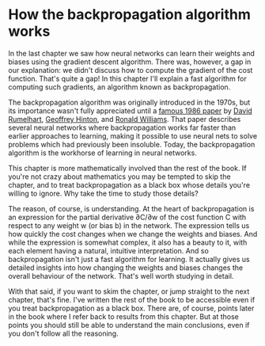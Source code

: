 # How the backpropagation algorithm works
In the last chapter we saw how neural networks can learn their weights and biases using the gradient descent algorithm. There was, however, a gap in our 
explanation: we didn't discuss how to compute the gradient of the cost function. That's quite a gap! In this chapter I'll explain a fast algorithm for computing 
such gradients, an algorithm known as backpropagation.

The backpropagation algorithm was originally introduced in the 1970s, but its importance wasn't fully appreciated until a [famous 1986 paper](https://www.nature.com/articles/323533a0) by [David Rumelhart](https://en.wikipedia.org/wiki/David_Rumelhart), [Geoffrey Hinton](http://www.cs.toronto.edu/~hinton/), and [Ronald Williams](https://en.wikipedia.org/wiki/Ronald_J._Williams). That paper describes several neural networks where 
backpropagation works far faster than earlier approaches to learning, making it possible to use neural nets to solve problems which had previously been insoluble. 
Today, the backpropagation algorithm is the workhorse of learning in neural networks.

This chapter is more mathematically involved than the rest of the book. If you're not crazy about mathematics you may be tempted to skip the chapter, and to treat 
backpropagation as a black box whose details you're willing to ignore. Why take the time to study those details?

The reason, of course, is understanding. At the heart of backpropagation is an expression for the partial derivative ∂C/∂w of the cost function C with respect to 
any weight w (or bias b) in the network. The expression tells us how quickly the cost changes when we change the weights and biases. And while the expression is 
somewhat complex, it also has a beauty to it, with each element having a natural, intuitive interpretation. And so backpropagation isn't just a fast algorithm for 
learning. It actually gives us detailed insights into how changing the weights and biases changes the overall behaviour of the network. That's well worth studying 
in detail.

With that said, if you want to skim the chapter, or jump straight to the next chapter, that's fine. I've written the rest of the book to be accessible even if you 
treat backpropagation as a black box. There are, of course, points later in the book where I refer back to results from this chapter. But at those points you should 
still be able to understand the main conclusions, even if you don't follow all the reasoning.

